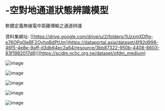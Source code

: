 # -空對地通道狀態辨識模型

軟體定義無線電中距離傳輸之通道辨識

資料集網址: [[https://drive.google.com/drive/u/2/folders/1UzxmXDfIg-e76OPq0IeBF2OyhqBdPtUm](https://dataportal.asia/dataset/4f92d998-46f5-4e8e-9aff-d3db64ec2a64/resource/3bb87322-950b-4408-8603-83f1982017d6)](https://scidm.nchc.org.tw/dataset/ofdm_medium)


![image](https://github.com/asd3200asd/-/assets/49805563/645d5ed7-4d5a-4841-bfc6-37a7d6aa4135)

![image](https://github.com/asd3200asd/-/assets/49805563/73d37988-c1a9-43f8-bb72-c2473726a1df)

![image](https://github.com/asd3200asd/-/assets/49805563/d0297685-c170-4cd3-8eae-7288228962e3)

![image](https://github.com/asd3200asd/-/assets/49805563/c90134fc-d321-4c6b-8402-ceaf2b8f9154)

![image](https://github.com/asd3200asd/-/assets/49805563/6b05ba24-b9fa-4280-bbaa-8a764b083872)

